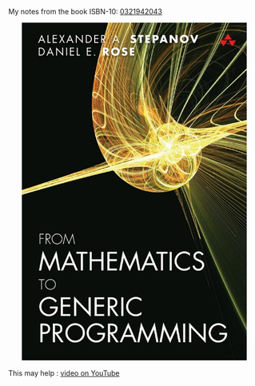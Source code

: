 My notes from the book ISBN-10: [0321942043](https://amzn.eu/d/fKsXji9) 

<div align="center">
<img src="./assets/book_cover.png" alt="" width="450" loading="lazy"/>
</div>

This may help : [video on YouTube](https://www.youtube.com/watch?v=xJoGj3o5ZS0)  



